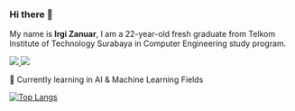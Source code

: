 ### Hi there 👋

My name is **Irgi Zanuar**, I am a 22-year-old fresh graduate from Telkom Institute of Technology Surabaya in Computer Engineering study program.<br>

<div id="badges">
  <a href="www.linkedin.com/in/irgizanuar">
    <img src="https://img.shields.io/badge/LinkedIn-blue?style=for-the-badge&logo=linkedin&logoColor=white"/>
  </a>
  <a href="https://www.instagram.com/irgizanuar/">
    <img src="https://img.shields.io/badge/Instagram-E4405F?style=for-the-badge&logo=instagram&logoColor=white"/>
  </a>
</div>

🌱 Currently learning in AI & Machine Learning Fields<br>

[![Top Langs](https://github-readme-stats.vercel.app/api/top-langs/?username=Irzz&layout=compact&theme=vision-friendly-dark)](https://github.com/Irzz/github-readme-stats)
